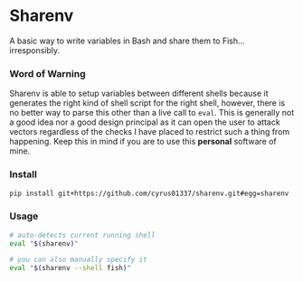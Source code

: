 # Sharenv
A basic way to write variables in Bash and share them to Fish... irresponsibly.

### Word of Warning
Sharenv is able to setup variables between different shells because it generates
the right kind of shell script for the right shell, however, there is no better
way to parse this other than a live call to `eval`. This is generally not a good
idea nor a good design principal as it can open the user to attack vectors
regardless of the checks I have placed to restrict such a thing from happening.
Keep this in mind if you are to use this **personal** software of mine.

### Install
```sh
pip install git+https://github.com/cyrus01337/sharenv.git#egg=sharenv
```

### Usage
```sh
# auto-detects current running shell
eval "$(sharenv)"

# you can also manually specify it
eval "$(sharenv --shell fish)"
```
